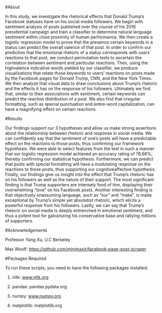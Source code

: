 #About

In this study, we investigate the rhetorical effects that Donald Trump’s 
Facebook statuses have on his social media followers. We begin with sentiment 
analysis of posts published over the course of his 2016 presidential campaign and 
train a classifier to determine natural language sentiment within close proximity of 
human performance. We then create a logistic regression model to prove that the 
presence certain keywords in a status can predict the overall valence of that post. In 
order to confirm our prediction that the emotional rhetoric of a status corresponds 
with users’ reactions to that post, we conduct permutation tests to ascertain the 
correlation between sentiment and particular reactions. Then, using the highvalence
indicative words yielded by our classifier, we produce visualizations that 
relate those keywords to users’ reactions on posts made by the Facebook pages for 
Donald Trump, CNN, and the New York Times. We then analyze that visual data to 
draw conclusions about Trump’s rhetoric and the effects it has on the response of 
his followers. Ultimately we find that, similar to their associations with sentiment, 
certain keywords can predict the reaction distribution of a post. We also find that 
irregular formatting, such as special punctuation and entire-word capitalization, can 
have a magnifying effect on certain reactions.

#Results

Our findings support our 3 hypotheses and allow us make strong assertions 
about the relationship between rhetoric and response in social media. We can 
confidently say that the sentiment of one’s posts will have a predictable effect on the 
reactions to those posts, thus confirming our framework hypothesis. We were able 
to select features from the text in such a manner that our logistic regression model 
achieved an accuracy rating of 78.66%, thereby confirming our statistical hypothesis.
Furthermore, we can predict that posts with special formatting will have a 
modulating response on the reactions to those posts, thus supporting our cognitiveaffective
hypothesis. Finally, our findings give us insight into the effect that Trump’s 
rhetoric has on his followers as well as the nature of their support. The most 
significant finding is that Trump supporters are intensely fond of him, displaying 
their overwhelming “love” on his Facebook posts. Another interesting finding is that 
objectively unassuming language, such as “our” and “make”, is made exceptional by 
Trump’s simple yet absolutist rhetoric, which elicits a powerful response from his 
followers. Lastly, we can say that Trump’s rhetoric on social media is deeply 
entrenched in emotional sentiment, and thus a potent tool for galvanizing his 
conservative base and rallying millions of supporters.

#Acknowledgements

Professor Yang Xu, U.C Berkeley

Max Woolf: https://github.com/minimaxir/facebook-page-post-scraper

#Packages Required

To run these scripts, you need to have the following packages installed: 

1) nltk: www.nltk.org

2) pandas: pandas.pydata.org

3) numpy: www.numpy.org

4) matplotlib: matplotlib.org
